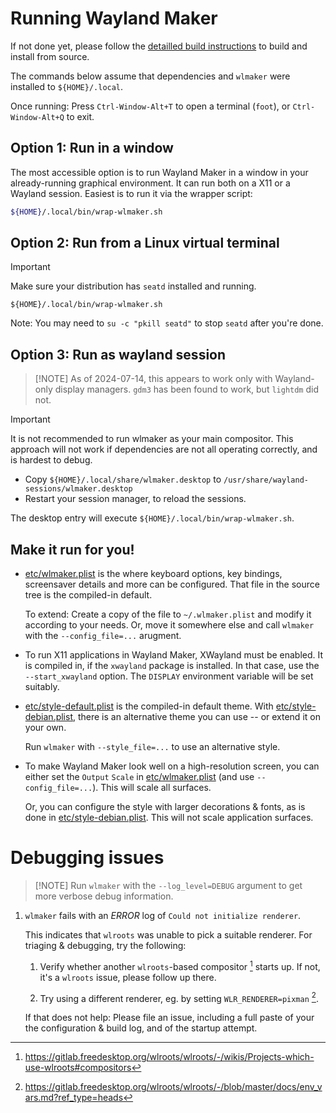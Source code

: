 # Running Wayland Maker

If not done yet, please follow the [detailled build instructions](BUILD.md) to
build and install from source.

The commands below assume that dependencies and `wlmaker` were installed to
`${HOME}/.local`.

Once running: Press `Ctrl-Window-Alt+T` to open a terminal (`foot`), or
`Ctrl-Window-Alt+Q` to exit.

## Option 1: Run in a window

The most accessible option is to run Wayland Maker in a window in your
already-running graphical environment. It can run both on a X11 or a Wayland
session. Easiest is to run it via the wrapper script:

```bash
${HOME}/.local/bin/wrap-wlmaker.sh
```

## Option 2: Run from a Linux virtual terminal

> [!IMPORTANT]
> Make sure your distribution has `seatd` installed and running.

```
${HOME}/.local/bin/wrap-wlmaker.sh
```

Note: You may need to `su -c "pkill seatd"` to stop `seatd` after you're done.

## Option 3: Run as wayland session

> [!NOTE] As of 2024-07-14, this appears to work only with Wayland-only display
> managers. `gdm3` has been found to work, but `lightdm` did not.

> [!IMPORTANT]
> It is not recommended to run wlmaker as your main compositor. This approach
> will not work if dependencies are not all operating correctly, and is hardest
> to debug.

* Copy `${HOME}/.local/share/wlmaker.desktop` to `/usr/share/wayland-sessions/wlmaker.desktop`
* Restart your session manager, to reload the sessions.

The desktop entry will execute `${HOME}/.local/bin/wrap-wlmaker.sh`.

## Make it run for you!

* [etc/wlmaker.plist](../etc/wlmaker.plist) is the where keyboard options, key
  bindings, screensaver details and more can be configured. That file in the
  source tree is the compiled-in default.

  To extend: Create a copy of the file to `~/.wlmaker.plist` and modify it
  according to your needs. Or, move it somewhere else and call `wlmaker` with
  the `--config_file=...` arugment.

* To run X11 applications in Wayland Maker, XWayland must be enabled. It is
  compiled in, if the `xwayland` package is installed. In that case, use the
  `--start_xwayland` option. The `DISPLAY` environment variable will be set
  suitably.

* [etc/style-default.plist](../etc/style-default.plist) is the compiled-in
  default theme. With [etc/style-debian.plist](../etc/style-debian.plist),
  there is an alternative theme you can use -- or extend it on your own.

  Run `wlmaker` with `--style_file=...` to use an alternative style.

* To make Wayland Maker look well on a high-resolution screen, you can either
  set the `Output` `Scale` in [etc/wlmaker.plist](../etc/wlmaker.plist) (and
  use `--config_file=...`). This will scale all surfaces.

  Or, you can configure the style with larger decorations & fonts, as is done
  in [etc/style-debian.plist](../etc/style-debian.plist). This will not scale
  application surfaces.

# Debugging issues

> [!NOTE] Run `wlmaker` with the `--log_level=DEBUG` argument to get more
> verbose debug information.

1. `wlmaker` fails with an *ERROR* log of `Could not initialize renderer`.

    This indicates that `wlroots` was unable to pick a suitable renderer. For
    triaging & debugging, try the following:

    1. Verify whether another `wlroots`-based compositor [^1] starts up. If
        not, it's a `wlroots` issue, please follow up there.

    2. Try using a different renderer, eg. by setting `WLR_RENDERER=pixman` [^2].

    If that does not help: Please file an issue, including a full paste of your
    the configuration & build log, and of the startup attempt.

[^1]: https://gitlab.freedesktop.org/wlroots/wlroots/-/wikis/Projects-which-use-wlroots#compositors
[^2]: https://gitlab.freedesktop.org/wlroots/wlroots/-/blob/master/docs/env_vars.md?ref_type=heads
